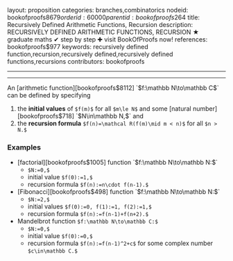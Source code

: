 layout: proposition
categories: branches,combinatorics
nodeid: bookofproofs$8679
orderid: 60000
parentid: bookofproofs$264
title: Recursively Defined Arithmetic Functions, Recursion
description: RECURSIVELY DEFINED ARITHMETIC FUNCTIONS, RECURSION &#9733; graduate maths &#10004; step by step &#10010; visit BookOfProofs now!
references: bookofproofs$977
keywords: recursively defined function,recursion,recursively defined,recursively defined functions,recursions
contributors: bookofproofs

---


---

An [arithmetic function][bookofproofs$8112] `$f:\mathbb N\to\mathbb C$` can be defined by specifying
1. the **initial values** of `$f(m)$` for all `$m\le N$` and some [natural number][bookofproofs$718] `$N\in\mathbb N,$` and
1. the **recursion formula** `$f(n)=\mathcal R(f(m)\mid m < n)$` for all `$n > N.$`

### Examples

* [factorial][bookofproofs$1005] function `$f:\mathbb N\to\mathbb N:$`
   * `$N:=0,$`
   * initial value `$f(0):=1,$`
   * recursion formula `$f(n):=n\cdot f(n-1).$`
* [Fibonacci][bookofproofs$498] function `$f:\mathbb N\to\mathbb N:$`
   * `$N:=2,$`
   * initial values `$f(0):=0, f(1):=1, f(2):=1,$`
   * recursion formula `$f(n):=f(n-1)+f(n+2).$`
* Mandelbrot function `$f:\mathbb N\to\mathbb C:$`
   * `$N:=0,$`
   * initial value `$f(0):=0,$`
   * recursion formula `$f(n):=f(n-1)^2+c$` for some complex number `$c\in\mathbb C.$`
